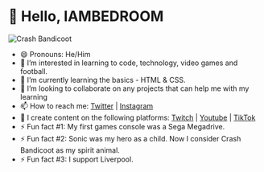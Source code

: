 # 👋 Hello, IAMBEDROOM

![Crash Bandicoot](https://c.tenor.com/SYjeFOfIfiIAAAAC/tenor.gif)

- 😄 Pronouns: He/Him
- 👀 I’m interested in learning to code, technology, video games and football.
- 🌱 I’m currently learning the basics - HTML & CSS. 
- 💞️ I’m looking to collaborate on any projects that can help me with my learning
- 📫 How to reach me: [Twitter](https://twitter.com/iambedroom) | [Instagram](https://www.instagram.com/i.am.bedroom)
- :movie_camera: I create content on the following platforms: [Twitch](https://twitch.tv/iambedroom) | [Youtube](https://youtube.com/@IAMBEDROOM) | [TikTok](https://www.tiktok.com/@iambedroom)
- ⚡ Fun fact #1: My first games console was a Sega Megadrive.
- ⚡ Fun fact #2: Sonic was my hero as a child. Now I consider Crash Bandicoot as my spirit animal.
- ⚡ Fun fact #3: I support Liverpool.

<!---
IAMBEDROOM/IAMBEDROOM is a ✨ special ✨ repository because its `README.md` (this file) appears on your GitHub profile.
You can click the Preview link to take a look at your changes.
--->
